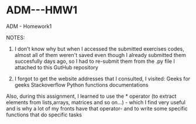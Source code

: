 # ADM---HMW1
ADM - Homework1

NOTES:
1) I don't know why but when I accessed the submitted exercises codes, almost all of them weren't saved even though I already submitted them succesfully days ago, so I had to re-submit them from the .py file I attached to this GutHub repository

2) I forgot to get the website addresses that I consulted, I visited:
   Geeks for geeks
   Stackoverflow
   Python functions documentations

Also, during this assignment, I learned to use the * operator (to extract elements from lists,arrays, matrices and so on...) - which I find very useful and is why a lot of my fronts have that operator- and to write some specific functions that do specific tasks

